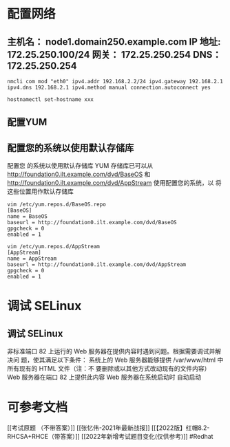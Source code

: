# 配置网络
## 主机名： node1.domain250.example.com IP 地址: 172.25.250.100/24 网关： 172.25.250.254 DNS： 172.25.250.254
```
nmcli com mod "eth0" ipv4.addr 192.168.2.2/24 ipv4.gateway 192.168.2.1 ipv4.dns 192.168.2.1 ipv4.method manual connection.autoconnect yes

hostnamectl set-hostname xxx
```

## 配置YUM
##  配置您的系统以使⽤默认存储库
配置您 的系统以使⽤默认存储库
YUM 存储库已可以从 http://foundation0.ilt.example.com/dvd/BaseOS 和
http://foundation0.ilt.example.com/dvd/AppStream 使⽤配置您的系统，以
将这些位置⽤作默认存储库
```
vim /etc/yum.repos.d/BaseOS.repo
[BaseOS]
name = BaseOS
baseurl = http://foundation0.ilt.example.com/dvd/BaseOS
gpgcheck = 0
enabled = 1

vim /etc/yum.repos.d/AppStream
[AppStream]
name = AppStream
baseurl = http://foundation0.ilt.example.com/dvd/AppStream
gpgcheck = 0
enabled = 1
```

# 调试 SELinux
## 调试 SELinux
⾮标准端口 82 上运⾏的 Web 服务器在提供内容时遇到问题。根据需要调试并解决问
题，使其满⾜以下条件：
系统上的 Web 服务器能够提供 /var/www/html 中所有现有的 HTML ⽂件（注：不
要删除或以其他⽅式改动现有的⽂件内容）
Web 服务器在端口 82 上提供此内容
Web 服务器在系统启动时 ⾃动启动



# 可参考文档
[[考试原题 （不带答案）]]
[[张忆伟-2021年最新战报]]
[[【2022版】红帽8.2-RHCSA+RHCE（带答案）]]
[[2022年新增考试题目变化(仅供参考)]]
#Redhat